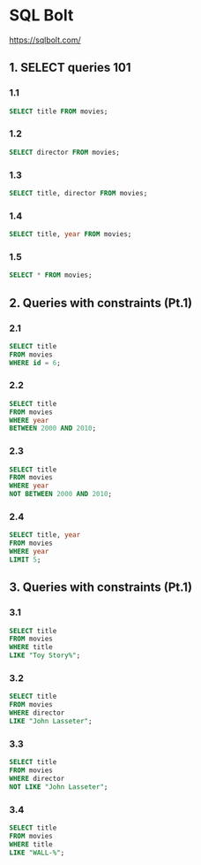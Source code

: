 # SQL Bolt

https://sqlbolt.com/

## 1. SELECT queries 101

### 1.1

```sql
SELECT title FROM movies;
```

### 1.2

```sql
SELECT director FROM movies;
```

### 1.3

```sql
SELECT title, director FROM movies;
```

### 1.4

```sql
SELECT title, year FROM movies;
```

### 1.5

```sql
SELECT * FROM movies;
```

## 2. Queries with constraints (Pt.1)

### 2.1

```sql
SELECT title
FROM movies
WHERE id = 6;
```

### 2.2

```sql
SELECT title
FROM movies
WHERE year
BETWEEN 2000 AND 2010;
```

### 2.3

```sql
SELECT title
FROM movies
WHERE year
NOT BETWEEN 2000 AND 2010;
```

### 2.4

```sql
SELECT title, year
FROM movies
WHERE year
LIMIT 5;
```

## 3. Queries with constraints (Pt.1)

### 3.1

```sql
SELECT title
FROM movies
WHERE title
LIKE "Toy Story%";
```

### 3.2

```sql
SELECT title
FROM movies
WHERE director
LIKE "John Lasseter";
```

### 3.3

```sql
SELECT title
FROM movies
WHERE director
NOT LIKE "John Lasseter";
```

### 3.4

```sql
SELECT title
FROM movies
WHERE title
LIKE "WALL-%";
```
